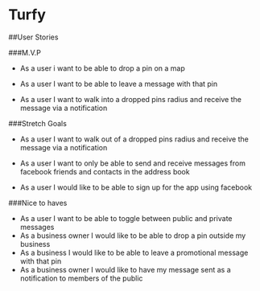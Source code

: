 # Turfy

##User Stories

###M.V.P

- As a user i want to be able to drop a pin on a map

- As a user I want to be able to leave a message with that pin

- As a user I want to walk into a dropped pins radius and receive the message via a notification

###Stretch Goals

- As a user I want to walk out of a dropped pins radius and receive the message via a notification

- As a user I want to only be able to send and receive messages from facebook friends and contacts in the address book

- As a user I would like to be able to sign up for the app using facebook

###Nice to haves

- As a user I want to be able to toggle between public and private messages
- As a business owner I would like to be able to drop a pin outside my business
- As a business I would like to be able to leave a promotional message with that pin
- As a business owner I would like to have my message sent as a notification to members of the public
